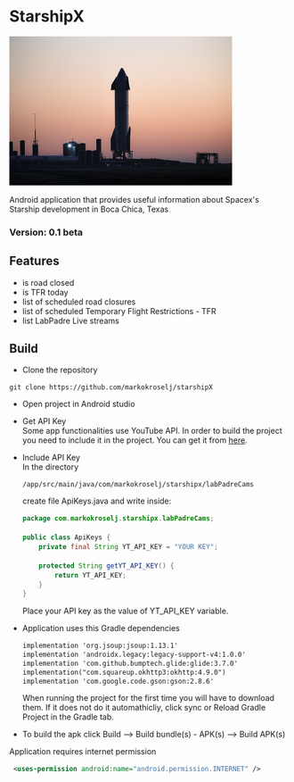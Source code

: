 # StarshipX
 ![Starship](Starship.jpg "Starship img:Spacex Flicker")

Android application that provides useful information about Spacex's Starship development in Boca Chica, Texas

### Version: 0.1 beta

## Features 
* is road closed
* is TFR today
* list of scheduled road closures
* list of scheduled Temporary Flight Restrictions - TFR
* list LabPadre Live streams 


## Build
* Clone the repository 
```
git clone https://github.com/markokroselj/starshipX
```

* Open project in Android studio
* Get API Key  
    Some app functionalities use YouTube API. In order to build the project you need to include it in the project. You can get it from [here](https://developers.google.com/youtube/v3/getting-started). 
 * Include API Key  
    In the directory
    ```
    /app/src/main/java/com/markokroselj/starshipx/labPadreCams
    ```
    create file ApiKeys.java and write inside: 

    ```java
    package com.markokroselj.starshipx.labPadreCams;

    public class ApiKeys {
        private final String YT_API_KEY = "YOUR KEY";

        protected String getYT_API_KEY() {
            return YT_API_KEY;
        }
    }
    ```
    Place your API key as the value of YT_API_KEY variable.
* Application uses this Gradle dependencies  
    ```Gradle
    implementation 'org.jsoup:jsoup:1.13.1'
    implementation 'androidx.legacy:legacy-support-v4:1.0.0'
    implementation 'com.github.bumptech.glide:glide:3.7.0'
    implementation("com.squareup.okhttp3:okhttp:4.9.0")
    implementation 'com.google.code.gson:gson:2.8.6'
    ```
    When running the project for the first time you will have to download them. If it does not do it automathicliy, click sync or Reload Gradle Project in the Gradle tab. 
* To build the apk click Build --> Build bundle(s) - APK(s) --> Build APK(s)

Application requires internet permission 
```xml
 <uses-permission android:name="android.permission.INTERNET" />
 ```
